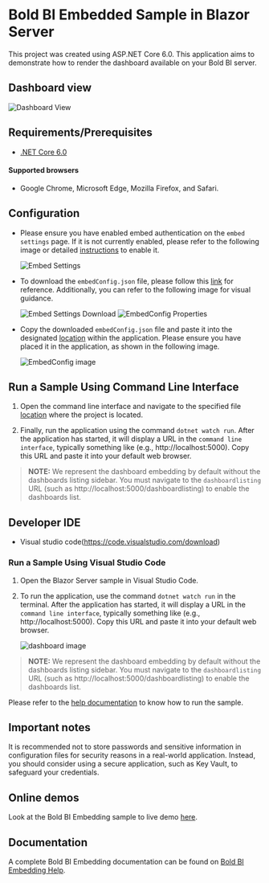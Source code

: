 # Bold BI Embedded Sample in Blazor Server

This project was created using ASP.NET Core 6.0. This application aims to demonstrate how to render the dashboard available on your Bold BI server.

## Dashboard view

![Dashboard View](https://github.com/boldbi/aspnet-core-sample/assets/91586758/4af68f49-ffc0-400a-a323-55a3f3600a1d)

 ## Requirements/Prerequisites

 * [.NET Core 6.0](https://dotnet.microsoft.com/download/dotnet-core)

 #### Supported browsers
  
  * Google Chrome, Microsoft Edge, Mozilla Firefox, and Safari.

 ## Configuration

  * Please ensure you have enabled embed authentication on the `embed settings` page. If it is not currently enabled, please refer to the following image or detailed [instructions](https://help.boldbi.com/site-administration/embed-settings/#get-embed-secret-code) to enable it.

    ![Embed Settings](https://github.com/boldbi/aspnet-core-sample/assets/91586758/b3a81978-9eb4-42b2-92bb-d1e2735ab007)

  * To download the `embedConfig.json` file, please follow this [link](https://help.boldbi.com/site-administration/embed-settings/#get-embed-configuration-file) for reference. Additionally, you can refer to the following image for visual guidance.
  
    ![Embed Settings Download](https://github.com/boldbi/aspnet-core-sample/assets/91586758/d27d4cfc-6a3e-4c34-975e-f5f22dea6172)
    ![EmbedConfig Properties](https://github.com/boldbi/aspnet-core-sample/assets/91586758/d6ce925a-0d4c-45d2-817e-24d6d59e0d63)

  * Copy the downloaded `embedConfig.json` file and paste it into the designated [location](https://github.com/boldbi/blazor-server-sample) within the application. Please ensure you have placed it in the application, as shown in the following image.
  
    ![EmbedConfig image](https://github.com/boldbi/aspnet-core-sample/assets/91586758/d4384bdd-3a96-422c-adb3-3d34cca8f9c7)

 ## Run a Sample Using Command Line Interface 
    
  1. Open the command line interface and navigate to the specified file [location](https://github.com/boldbi/blazor-server-sample) where the project is located.
  
  2. Finally, run the application using the command `dotnet watch run`. After the application has started, it will display a URL in the `command line interface`, typically something like (e.g., http://localhost:5000). Copy this URL and paste it into your default web browser.
  
> **NOTE:** We represent the dashboard embedding by default without the dashboards listing sidebar. You must navigate to the `dashboardlisting` URL (such as http://localhost:5000/dashboardlisting) to enable the dashboards list.

 ## Developer IDE

  * Visual studio code(https://code.visualstudio.com/download)

  ### Run a Sample Using Visual Studio Code
 
  1. Open the Blazor Server sample in Visual Studio Code. 
   
  2. To run the application, use the command `dotnet watch run` in the terminal. After the application has started, it will display a URL in the `command line interface`, typically something like (e.g., http://localhost:5000). Copy this URL and paste it into your default web browser.

     ![dashboard image](https://github.com/boldbi/aspnet-core-sample/assets/91586758/4af68f49-ffc0-400a-a323-55a3f3600a1d)
	 
> **NOTE:** We represent the dashboard embedding by default without the dashboards listing sidebar. You must navigate to the `dashboardlisting` URL (such as http://localhost:5000/dashboardlisting) to enable the dashboards list.

Please refer to the [help documentation](https://help.boldbi.com/embedded-bi/javascript-based/samples/v3.3.40-or-later/blazor-with-javascript/#how-to-run-blazor-server-sample) to know how to run the sample.

## Important notes

It is recommended not to store passwords and sensitive information in configuration files for security reasons in a real-world application. Instead, you should consider using a secure application, such as Key Vault, to safeguard your credentials.

## Online demos

Look at the Bold BI Embedding sample to live demo [here](https://samples.boldbi.com/embed).


## Documentation

A complete Bold BI Embedding documentation can be found on [Bold BI Embedding Help](https://help.boldbi.com/embedded-bi/javascript-based/).
